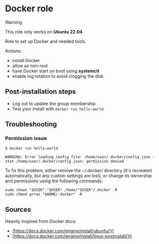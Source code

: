 # Docker role
> [!WARNING]
> This role only works on **Ubuntu 22.04**

Role to set up Docker and needed tools.

Actions:
* install Docker
* allow as non-root
* have Docker start on boot using **systemctl**
* enable log rotation to avoid clogging the disk

## Post-installation steps
* Log out to update the group membership
* Test your install with `docker run hello-world`


## Troubleshooting
### Permission issue
```Shell
$ docker run hello-world

WARNING: Error loading config file: /home/user/.docker/config.json -
stat /home/user/.docker/config.json: permission denied
```

To fix this problem, either remove the ~/.docker/ directory (it's recreated automatically, but any custom settings are lost), or change its ownership and permissions using the following commands:

```Shell
sudo chown "$USER":"$USER" /home/"$USER"/.docker -R
sudo chmod g+rwx "$HOME/.docker" -R
```



## Sources
Heavily inspired from Docker docs:
- [https://docs.docker.com/engine/install/ubuntu/]()
- [https://docs.docker.com/engine/install/linux-postinstall/]()